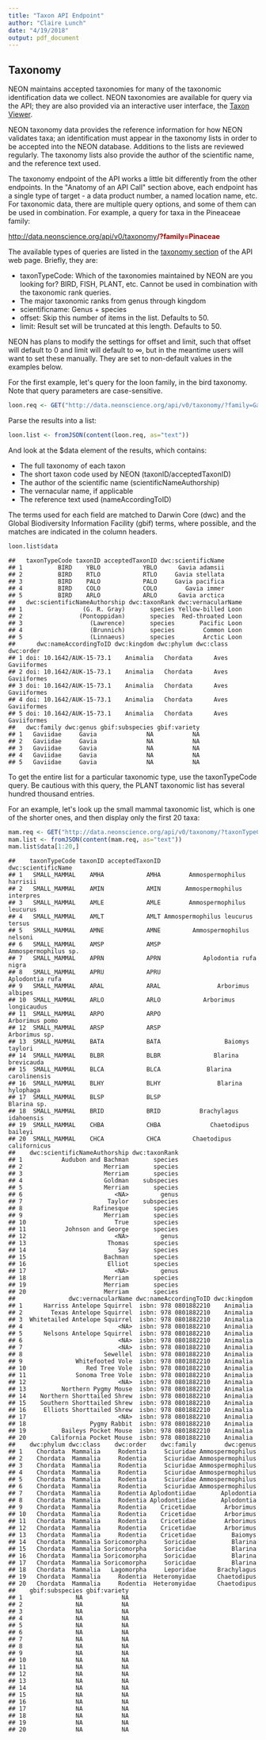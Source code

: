 ```yaml
---
title: "Taxon API Endpoint"
author: "Claire Lunch"
date: "4/19/2018"
output: pdf_document
---
```



## Taxonomy

NEON maintains accepted taxonomies for many of the taxonomic identification 
data we collect. NEON taxonomies are available for query via the API; they 
are also provided via an interactive user interface, the <a href="http://data.neonscience.org/static/taxon.html" target="_blank">Taxon Viewer</a>.

NEON taxonomy data provides the reference information for how NEON 
validates taxa; an identification must appear in the taxonomy lists 
in order to be accepted into the NEON database. Additions to the lists 
are reviewed regularly. The taxonomy lists also provide the author 
of the scientific name, and the reference text used.

The taxonomy endpoint of the API works a little bit differently from the 
other endpoints. In the "Anatomy of an API Call" section above, each 
endpoint has a single type of target - a data product number, a named 
location name, etc. For taxonomic data, there are multiple query 
options, and some of them can be used in combination.
For example, a query for taxa in the Pineaceae family:

<span style="color:#A2A4A3">http://data.neonscience.org/api/v0/taxonomy</span><span style="color:#A00606;font-weight:bold">/?family=Pinaceae</span>

The available types of queries are listed in the <a href="http://data.neonscience.org/data-api#!/taxonomy/Get_taxonomy" target="_blank">taxonomy section</a> 
of the API web page. Briefly, they are:

* taxonTypeCode: Which of the taxonomies maintained by NEON are you 
looking for? BIRD, FISH, PLANT, etc. Cannot be used in combination 
with the taxonomic rank queries.
* The major taxonomic ranks from genus through kingdom
* scientificname: Genus + species
* offset: Skip this number of items in the list. Defaults to 50.
* limit: Result set will be truncated at this length. Defaults to 50.

NEON has plans to modify the settings for offset and limit, such that 
offset will default to 0 and limit will default to $\infty$, but in 
the meantime users will want to set these manually. They are set to 
non-default values in the examples below.

For the first example, let's query for the loon family, in the bird 
taxonomy. Note that query parameters are case-sensitive.


```r
loon.req <- GET("http://data.neonscience.org/api/v0/taxonomy/?family=Gaviidae&offset=0&limit=500")
```

Parse the results into a list:


```r
loon.list <- fromJSON(content(loon.req, as="text"))
```

And look at the $data element of the results, which contains:

* The full taxonomy of each taxon
* The short taxon code used by NEON (taxonID/acceptedTaxonID)
* The author of the scientific name (scientificNameAuthorship)
* The vernacular name, if applicable
* The reference text used (nameAccordingToID)

The terms used for each field are matched to Darwin Core (dwc) and 
the Global Biodiversity Information Facility (gbif) terms, where 
possible, and the matches are indicated in the column headers.


```r
loon.list$data
```

```
##   taxonTypeCode taxonID acceptedTaxonID dwc:scientificName
## 1          BIRD    YBLO            YBLO      Gavia adamsii
## 2          BIRD    RTLO            RTLO     Gavia stellata
## 3          BIRD    PALO            PALO     Gavia pacifica
## 4          BIRD    COLO            COLO        Gavia immer
## 5          BIRD    ARLO            ARLO      Gavia arctica
##   dwc:scientificNameAuthorship dwc:taxonRank dwc:vernacularName
## 1                 (G. R. Gray)       species Yellow-billed Loon
## 2                (Pontoppidan)       species  Red-throated Loon
## 3                   (Lawrence)       species       Pacific Loon
## 4                   (Brunnich)       species        Common Loon
## 5                   (Linnaeus)       species        Arctic Loon
##      dwc:nameAccordingToID dwc:kingdom dwc:phylum dwc:class   dwc:order
## 1 doi: 10.1642/AUK-15-73.1    Animalia   Chordata      Aves Gaviiformes
## 2 doi: 10.1642/AUK-15-73.1    Animalia   Chordata      Aves Gaviiformes
## 3 doi: 10.1642/AUK-15-73.1    Animalia   Chordata      Aves Gaviiformes
## 4 doi: 10.1642/AUK-15-73.1    Animalia   Chordata      Aves Gaviiformes
## 5 doi: 10.1642/AUK-15-73.1    Animalia   Chordata      Aves Gaviiformes
##   dwc:family dwc:genus gbif:subspecies gbif:variety
## 1   Gaviidae     Gavia              NA           NA
## 2   Gaviidae     Gavia              NA           NA
## 3   Gaviidae     Gavia              NA           NA
## 4   Gaviidae     Gavia              NA           NA
## 5   Gaviidae     Gavia              NA           NA
```

To get the entire list for a particular taxonomic type, use the 
taxonTypeCode query. Be cautious with this query, the PLANT taxonomic 
list has several hundred thousand entries.

For an example, let's look up the small mammal taxonomic list, which 
is one of the shorter ones, and then display only the first 20 taxa:


```r
mam.req <- GET("http://data.neonscience.org/api/v0/taxonomy/?taxonTypeCode=SMALL_MAMMAL&offset=0&limit=500")
mam.list <- fromJSON(content(mam.req, as="text"))
mam.list$data[1:20,]
```

```
##    taxonTypeCode taxonID acceptedTaxonID               dwc:scientificName
## 1   SMALL_MAMMAL    AMHA            AMHA        Ammospermophilus harrisii
## 2   SMALL_MAMMAL    AMIN            AMIN       Ammospermophilus interpres
## 3   SMALL_MAMMAL    AMLE            AMLE        Ammospermophilus leucurus
## 4   SMALL_MAMMAL    AMLT            AMLT Ammospermophilus leucurus tersus
## 5   SMALL_MAMMAL    AMNE            AMNE         Ammospermophilus nelsoni
## 6   SMALL_MAMMAL    AMSP            AMSP             Ammospermophilus sp.
## 7   SMALL_MAMMAL    APRN            APRN            Aplodontia rufa nigra
## 8   SMALL_MAMMAL    APRU            APRU                  Aplodontia rufa
## 9   SMALL_MAMMAL    ARAL            ARAL                Arborimus albipes
## 10  SMALL_MAMMAL    ARLO            ARLO            Arborimus longicaudus
## 11  SMALL_MAMMAL    ARPO            ARPO                   Arborimus pomo
## 12  SMALL_MAMMAL    ARSP            ARSP                    Arborimus sp.
## 13  SMALL_MAMMAL    BATA            BATA                  Baiomys taylori
## 14  SMALL_MAMMAL    BLBR            BLBR               Blarina brevicauda
## 15  SMALL_MAMMAL    BLCA            BLCA             Blarina carolinensis
## 16  SMALL_MAMMAL    BLHY            BLHY                Blarina hylophaga
## 17  SMALL_MAMMAL    BLSP            BLSP                      Blarina sp.
## 18  SMALL_MAMMAL    BRID            BRID           Brachylagus idahoensis
## 19  SMALL_MAMMAL    CHBA            CHBA              Chaetodipus baileyi
## 20  SMALL_MAMMAL    CHCA            CHCA         Chaetodipus californicus
##    dwc:scientificNameAuthorship dwc:taxonRank
## 1           Audubon and Bachman       species
## 2                       Merriam       species
## 3                       Merriam       species
## 4                       Goldman    subspecies
## 5                       Merriam       species
## 6                          <NA>         genus
## 7                        Taylor    subspecies
## 8                    Rafinesque       species
## 9                       Merriam       species
## 10                         True       species
## 11           Johnson and George       species
## 12                         <NA>         genus
## 13                       Thomas       species
## 14                          Say       species
## 15                      Bachman       species
## 16                       Elliot       species
## 17                         <NA>         genus
## 18                      Merriam       species
## 19                      Merriam       species
## 20                      Merriam       species
##               dwc:vernacularName dwc:nameAccordingToID dwc:kingdom
## 1      Harriss Antelope Squirrel  isbn: 978 0801882210    Animalia
## 2        Texas Antelope Squirrel  isbn: 978 0801882210    Animalia
## 3  Whitetailed Antelope Squirrel  isbn: 978 0801882210    Animalia
## 4                           <NA>  isbn: 978 0801882210    Animalia
## 5      Nelsons Antelope Squirrel  isbn: 978 0801882210    Animalia
## 6                           <NA>  isbn: 978 0801882210    Animalia
## 7                           <NA>  isbn: 978 0801882210    Animalia
## 8                       Sewellel  isbn: 978 0801882210    Animalia
## 9               Whitefooted Vole  isbn: 978 0801882210    Animalia
## 10                 Red Tree Vole  isbn: 978 0801882210    Animalia
## 11              Sonoma Tree Vole  isbn: 978 0801882210    Animalia
## 12                          <NA>  isbn: 978 0801882210    Animalia
## 13          Northern Pygmy Mouse  isbn: 978 0801882210    Animalia
## 14    Northern Shorttailed Shrew  isbn: 978 0801882210    Animalia
## 15    Southern Shorttailed Shrew  isbn: 978 0801882210    Animalia
## 16     Elliots Shorttailed Shrew  isbn: 978 0801882210    Animalia
## 17                          <NA>  isbn: 978 0801882210    Animalia
## 18                  Pygmy Rabbit  isbn: 978 0801882210    Animalia
## 19          Baileys Pocket Mouse  isbn: 978 0801882210    Animalia
## 20       California Pocket Mouse  isbn: 978 0801882210    Animalia
##    dwc:phylum dwc:class    dwc:order    dwc:family        dwc:genus
## 1    Chordata  Mammalia     Rodentia     Sciuridae Ammospermophilus
## 2    Chordata  Mammalia     Rodentia     Sciuridae Ammospermophilus
## 3    Chordata  Mammalia     Rodentia     Sciuridae Ammospermophilus
## 4    Chordata  Mammalia     Rodentia     Sciuridae Ammospermophilus
## 5    Chordata  Mammalia     Rodentia     Sciuridae Ammospermophilus
## 6    Chordata  Mammalia     Rodentia     Sciuridae Ammospermophilus
## 7    Chordata  Mammalia     Rodentia Aplodontiidae       Aplodontia
## 8    Chordata  Mammalia     Rodentia Aplodontiidae       Aplodontia
## 9    Chordata  Mammalia     Rodentia    Cricetidae        Arborimus
## 10   Chordata  Mammalia     Rodentia    Cricetidae        Arborimus
## 11   Chordata  Mammalia     Rodentia    Cricetidae        Arborimus
## 12   Chordata  Mammalia     Rodentia    Cricetidae        Arborimus
## 13   Chordata  Mammalia     Rodentia    Cricetidae          Baiomys
## 14   Chordata  Mammalia Soricomorpha     Soricidae          Blarina
## 15   Chordata  Mammalia Soricomorpha     Soricidae          Blarina
## 16   Chordata  Mammalia Soricomorpha     Soricidae          Blarina
## 17   Chordata  Mammalia Soricomorpha     Soricidae          Blarina
## 18   Chordata  Mammalia   Lagomorpha     Leporidae      Brachylagus
## 19   Chordata  Mammalia     Rodentia  Heteromyidae      Chaetodipus
## 20   Chordata  Mammalia     Rodentia  Heteromyidae      Chaetodipus
##    gbif:subspecies gbif:variety
## 1               NA           NA
## 2               NA           NA
## 3               NA           NA
## 4               NA           NA
## 5               NA           NA
## 6               NA           NA
## 7               NA           NA
## 8               NA           NA
## 9               NA           NA
## 10              NA           NA
## 11              NA           NA
## 12              NA           NA
## 13              NA           NA
## 14              NA           NA
## 15              NA           NA
## 16              NA           NA
## 17              NA           NA
## 18              NA           NA
## 19              NA           NA
## 20              NA           NA
```


